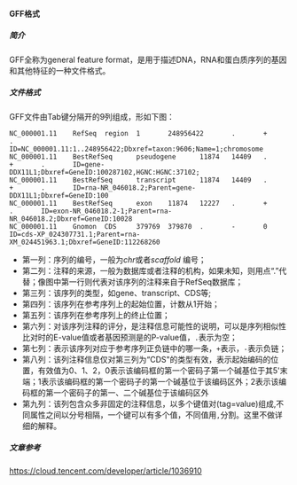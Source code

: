 #### GFF格式

##### 简介

GFF全称为general feature format，是用于描述DNA，RNA和蛋白质序列的基因和其他特征的一种文件格式。

##### 文件格式

GFF文件由Tab键分隔开的9列组成，形如下图：

```shell
NC_000001.11    RefSeq  region  1       248956422       .       +       .       ID=NC_000001.11:1..248956422;Dbxref=taxon:9606;Name=1;chromosome
NC_000001.11    BestRefSeq      pseudogene      11874   14409   .       +       .       ID=gene-DDX11L1;Dbxref=GeneID:100287102,HGNC:HGNC:37102;
NC_000001.11    BestRefSeq      transcript      11874   14409   .       +       .       ID=rna-NR_046018.2;Parent=gene-DDX11L1;Dbxref=GeneID:100
NC_000001.11    BestRefSeq      exon    11874   12227   .       +       .       ID=exon-NR_046018.2-1;Parent=rna-NR_046018.2;Dbxref=GeneID:10028
NC_000001.11    Gnomon  CDS     379769  379870  .       -       0       ID=cds-XP_024307731.1;Parent=rna-XM_024451963.1;Dbxref=GeneID:112268260
```

- 第一列：序列的编号，一般为*chr*或者*scaffold* 编号；
- 第二列：注释的来源，一般为数据库或者注释的机构，如果未知，则用点“.”代替；像图中第一行则代表对该序列的注释来自于RefSeq数据库；
- 第三列：该序列的类型，如gene、transcript、CDS等;
- 第四列：该序列在参考序列上的起始位置，计数从1开始；
- 第五列：该序列在参考序列上的终止位置；
- 第六列：对该序列注释的评分，是注释信息可能性的说明，可以是序列相似性比对时的E-value值或者基因预测是的P-value值，`.`表示为空；
- 第七列：表示该序列对应于参考序列正负链中的哪一条，`+`表示，`-`表示负链；
- 第八列：该列注释信息仅对第三列为“CDS"的类型有效，表示起始编码的位置，有效值为0、1、2，0表示该编码框的第一个密码子第一个碱基位于其5'末端；1表示该编码框的第一个密码子的第一个碱基位于该编码区外；2表示该编码框的第一个密码子的第一、二个碱基位于该编码区外
- 第九列：该列包含众多非固定的注释信息，以多个键值对(tag=value)组成,不同属性之间以分号相隔，一个键可以有多个值，不同值用`,`分割。这里不做详细的解释。

##### 文章参考

https://cloud.tencent.com/developer/article/1036910
